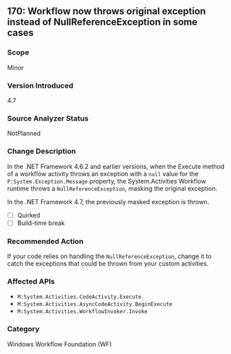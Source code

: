 ## 170: Workflow now throws original exception instead of NullReferenceException in some cases

### Scope
Minor

### Version Introduced
4.7

### Source Analyzer Status
NotPlanned

### Change Description
In the .NET Framework 4.6.2 and earlier versions, when the Execute method of a workflow activity 
throws an exception with a `null` value for the `P:System.Exception.Message` property, the 
System.Activities Workflow runtime throws a `NullReferenceException`, masking the original 
exception.

In the .NET Framework 4.7, the previously masked exception is thrown. 

- [ ] Quirked 
- [ ] Build-time break 

### Recommended Action
If your code relies on handling the `NullReferenceException`, change it to catch the exceptions 
that could be thrown from your custom activities.

### Affected APIs
* `M:System.Activities.CodeActivity.Execute`
* `M:System.Activities.AsyncCodeActivity.BeginExecute`
* `M:System.Activities.WorkflowInvoker.Invoke`

### Category
Windows Workflow Foundation (WF)

